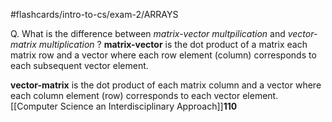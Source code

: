 #flashcards/intro-to-cs/exam-2/ARRAYS 

Q. What is the difference between *matrix-vector multpilication* and *vector-matrix multiplication*
?
**matrix-vector** is the dot product of a matrix each matrix row and a vector where each row element (column) corresponds to each subsequent vector element.

**vector-matrix** is the dot product of each matrix column and a vector where each column element (row) corresponds to each vector element.
[[Computer Science an Interdisciplinary Approach]]**110**
<!--SR:!2022-10-05,48,250-->

